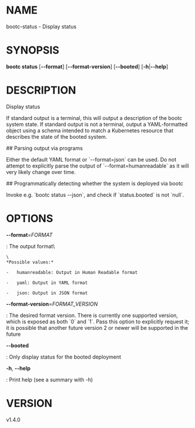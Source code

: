# NAME

bootc-status - Display status

# SYNOPSIS

**bootc status** \[**\--format**\] \[**\--format-version**\]
\[**\--booted**\] \[**-h**\|**\--help**\]

# DESCRIPTION

Display status

If standard output is a terminal, this will output a description of the
bootc system state. If standard output is not a terminal, output a
YAML-formatted object using a schema intended to match a Kubernetes
resource that describes the state of the booted system.

\## Parsing output via programs

Either the default YAML format or \`\--format=json\` can be used. Do not
attempt to explicitly parse the output of \`\--format=humanreadable\` as
it will very likely change over time.

\## Programmatically detecting whether the system is deployed via bootc

Invoke e.g. \`bootc status \--json\`, and check if \`status.booted\` is
not \`null\`.

# OPTIONS

**\--format**=*FORMAT*

:   The output format\

    \
    *Possible values:*

    -   humanreadable: Output in Human Readable format

    -   yaml: Output in YAML format

    -   json: Output in JSON format

**\--format-version**=*FORMAT_VERSION*

:   The desired format version. There is currently one supported
    version, which is exposed as both \`0\` and \`1\`. Pass this option
    to explicitly request it; it is possible that another future version
    2 or newer will be supported in the future

**\--booted**

:   Only display status for the booted deployment

**-h**, **\--help**

:   Print help (see a summary with -h)

# VERSION

v1.4.0
